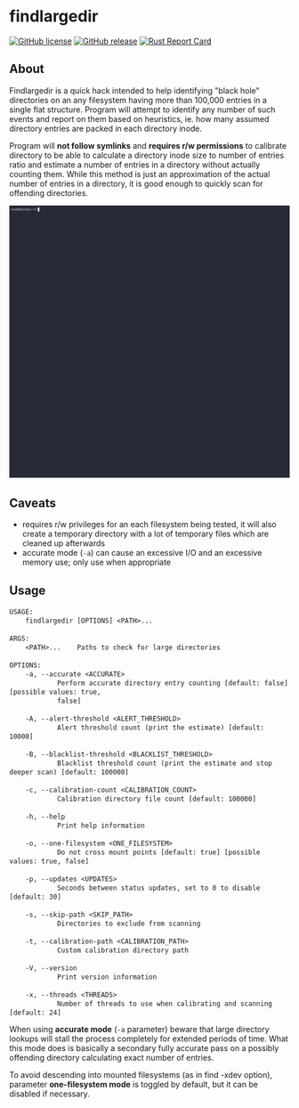 # findlargedir

[![GitHub license](https://img.shields.io/github/license/dkorunic/findlargedir.svg)](https://github.com/dkorunic/findlargedir/blob/master/LICENSE.txt)
[![GitHub release](https://img.shields.io/github/release/dkorunic/findlargedir.svg)](https://github.com/dkorunic/findlargedir/releases/latest)
[![Rust Report Card](https://rust-reportcard.xuri.me/badge/github.com/dkorunic/findlargedir)](https://rust-reportcard.xuri.me/report/github.com/dkorunic/findlargedir)

## About

Findlargedir is a quick hack intended to help identifying "black hole" directories on an any filesystem having more than 100,000 entries in a single flat structure. Program will attempt to identify any number of such events and report on them based on heuristics, ie. how many assumed directory entries are packed in each directory inode.

Program will **not follow symlinks** and **requires r/w permissions** to calibrate directory to be able to calculate a directory inode size to number of entries ratio and estimate a number of entries in a directory without actually counting them. While this method is just an approximation of the actual number of entries in a directory, it is good enough to quickly scan for offending directories.

![Demo](demo.gif)

## Caveats

- requires r/w privileges for an each filesystem being tested, it will also create a temporary directory with a lot of temporary files which are cleaned up afterwards
- accurate mode (`-a`) can cause an excessive I/O and an excessive memory use; only use when appropriate


## Usage

```shell
USAGE:
    findlargedir [OPTIONS] <PATH>...

ARGS:
    <PATH>...    Paths to check for large directories

OPTIONS:
    -a, --accurate <ACCURATE>
            Perform accurate directory entry counting [default: false] [possible values: true,
            false]

    -A, --alert-threshold <ALERT_THRESHOLD>
            Alert threshold count (print the estimate) [default: 10000]

    -B, --blacklist-threshold <BLACKLIST_THRESHOLD>
            Blacklist threshold count (print the estimate and stop deeper scan) [default: 100000]

    -c, --calibration-count <CALIBRATION_COUNT>
            Calibration directory file count [default: 100000]

    -h, --help
            Print help information

    -o, --one-filesystem <ONE_FILESYSTEM>
            Do not cross mount points [default: true] [possible values: true, false]

    -p, --updates <UPDATES>
            Seconds between status updates, set to 0 to disable [default: 30]

    -s, --skip-path <SKIP_PATH>
            Directories to exclude from scanning

    -t, --calibration-path <CALIBRATION_PATH>
            Custom calibration directory path

    -V, --version
            Print version information

    -x, --threads <THREADS>
            Number of threads to use when calibrating and scanning [default: 24]
```

When using **accurate mode** (`-a` parameter) beware that large directory lookups will stall the process completely for extended periods of time. What this mode does is basically a secondary fully accurate pass on a possibly offending directory calculating exact number of entries.

To avoid descending into mounted filesystems (as in find -xdev option), parameter **one-filesystem mode** is toggled by default, but it can be disabled if necessary.

